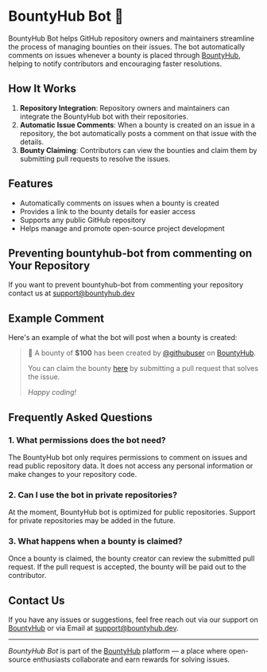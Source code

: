# BountyHub Bot 🤖

BountyHub Bot helps GitHub repository owners and maintainers streamline the process of managing bounties on their issues. The bot automatically comments on issues whenever a bounty is placed through [BountyHub](https://bountyhub.dev), helping to notify contributors and encouraging faster resolutions.

## How It Works

1. **Repository Integration**: Repository owners and maintainers can integrate the BountyHub bot with their repositories.
2. **Automatic Issue Comments**: When a bounty is created on an issue in a repository, the bot automatically posts a comment on that issue with the details.
3. **Bounty Claiming**: Contributors can view the bounties and claim them by submitting pull requests to resolve the issues.

## Features

- Automatically comments on issues when a bounty is created
- Provides a link to the bounty details for easier access
- Supports any public GitHub repository
- Helps manage and promote open-source project development

## Preventing bountyhub-bot from commenting on Your Repository

If you want to prevent bountyhub-bot from commenting your repository contact us at support@bountyhub.dev

## Example Comment

Here's an example of what the bot will post when a bounty is created:

> 🚀 A bounty of **$100** has been created by [@githubuser](https://github.com/githubuser) on [BountyHub](https://bountyhub.dev).
> 
> You can claim the bounty [here](https://bountyhub.dev/bounties/12345) by submitting a pull request that solves the issue.
> 
> *Happy coding!*

## Frequently Asked Questions

### 1. **What permissions does the bot need?**
The BountyHub bot only requires permissions to comment on issues and read public repository data. It does not access any personal information or make changes to your repository code.

### 2. **Can I use the bot in private repositories?**
At the moment, BountyHub bot is optimized for public repositories. Support for private repositories may be added in the future.

### 3. **What happens when a bounty is claimed?**
Once a bounty is claimed, the bounty creator can review the submitted pull request. If the pull request is accepted, the bounty will be paid out to the contributor.

## Contact Us

If you have any issues or suggestions, feel free reach out via our support on [BountyHub](https://bountyhub.dev) or via Email at support@bountyhub.dev.

---

*BountyHub Bot* is part of the [BountyHub](https://bountyhub.dev) platform — a place where open-source enthusiasts collaborate and earn rewards for solving issues.
